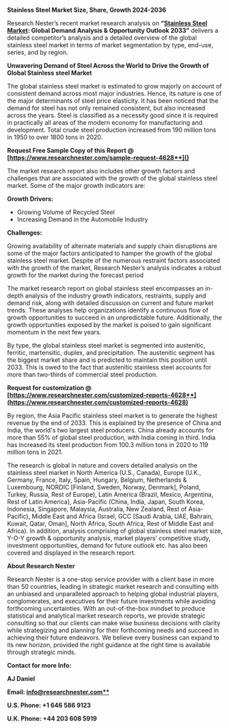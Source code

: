 ﻿**Stainless Steel Market Size, Share, Growth 2024-2036**

Research Nester’s recent market research analysis on **“[Stainless Steel Market](https://www.researchnester.com/reports/stainless-steel-market/4628): Global Demand Analysis & Opportunity Outlook 2033”** delivers a detailed competitor’s analysis and a detailed overview of the global stainless steel market in terms of market segmentation by type, end-use, series, and by region. 

**Unwavering Demand of Steel Across the World to Drive the Growth of Global Stainless steel Market**

The global stainless steel market is estimated to grow majorly on account of consistent demand across most major industries. Hence, its nature is one of the major determinants of steel price elasticity. It has been noticed that the demand for steel has not only remained consistent, but also increased across the years. Steel is classified as a necessity good since it is required in practically all areas of the modern economy for manufacturing and development. Total crude steel production increased from 190 million tons in 1950 to over 1800 tons in 2020.

<a name="_hlk168911023"></a><a name="_hlk168911453"></a>**Request Free Sample Copy of this Report @ [https://www.researchnester.com/sample-request-4628**]()**

The market research report also includes other growth factors and challenges that are associated with the growth of the global stainless steel market. Some of the major growth indicators are:

**Growth Drivers:**

- Growing Volume of Recycled Steel
- Increasing Demand in the Automobile Industry

**Challenges:**

Growing availability of alternate materials and supply chain disruptions are some of the major factors anticipated to hamper the growth of the global stainless steel market. Despite of the numerous restraint factors associated with the growth of the market, Research Nester’s analysis indicates a robust growth for the market during the forecast period

The market research report on global stainless steel encompasses an in-depth analysis of the industry growth indicators, restraints, supply and demand risk, along with detailed discussion on current and future market trends. These analyses help organizations identify a continuous flow of growth opportunities to succeed in an unpredictable future. Additionally, the growth opportunities exposed by the market is poised to gain significant momentum in the next few years.

By type, the global stainless steel market is segmented into austenitic, ferritic, martensitic, duplex, and precipitation. The austenitic segment has the biggest market share and is predicted to maintain this position until 2033. This is owed to the fact that austenitic stainless steel accounts for more than two-thirds of commercial steel production.

**Request for customization @ [https://www.researchnester.com/customized-reports-4628**](https://www.researchnester.com/customized-reports-4628)**

By region, the Asia Pacific stainless steel market is to generate the highest revenue by the end of 2033. This is explained by the presence of China and India, the world's two largest steel producers. China already accounts for more than 55% of global steel production, with India coming in third. India has increased its steel production from 100.3 million tons in 2020 to 119 million tons in 2021.

The research is global in nature and covers detailed analysis on the stainless steel market in North America (U.S., Canada), Europe (U.K., Germany, France, Italy, Spain, Hungary, Belgium, Netherlands & Luxembourg, NORDIC [Finland, Sweden, Norway, Denmark], Poland, Turkey, Russia, Rest of Europe), Latin America (Brazil, Mexico, Argentina, Rest of Latin America), Asia-Pacific (China, India, Japan, South Korea, Indonesia, Singapore, Malaysia, Australia, New Zealand, Rest of Asia-Pacific), Middle East and Africa (Israel, GCC [Saudi Arabia, UAE, Bahrain, Kuwait, Qatar, Oman], North Africa, South Africa, Rest of Middle East and Africa). In addition, analysis comprising of global stainless steel market size, Y-O-Y growth & opportunity analysis, market players’ competitive study, investment opportunities, demand for future outlook etc. has also been covered and displayed in the research report.

<a name="_hlk168910495"></a>**About Research Nester**

Research Nester is a one-stop service provider with a client base in more than 50 countries, leading in strategic market research and consulting with an unbiased and unparalleled approach to helping global industrial players, conglomerates, and executives for their future investments while avoiding forthcoming uncertainties. With an out-of-the-box mindset to produce statistical and analytical market research reports, we provide strategic consulting so that our clients can make wise business decisions with clarity while strategizing and planning for their forthcoming needs and succeed in achieving their future endeavors. We believe every business can expand to its new horizon, provided the right guidance at the right time is available through strategic minds.

**Contact for more Info:**

**AJ Daniel**

**Email: [info@researchnester.com**](mailto:info@researchnester.com)**

**U.S. Phone: +1 646 586 9123** 

**U.K. Phone: +44 203 608 5919**
